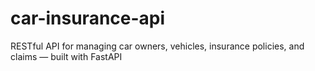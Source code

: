# car-insurance-api
RESTful API for managing car owners, vehicles, insurance policies, and claims — built with FastAPI
